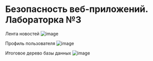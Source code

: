 # Безопасность веб-приложений. Лабораторка №3

Лента новостей
![image](https://user-images.githubusercontent.com/73231157/200195196-d425c8ba-cfae-40ce-829c-96b4cfbe0bf6.png)


Профиль пользователя
![image](https://user-images.githubusercontent.com/73231157/200195152-d2ad53c8-31b9-42a4-a4a4-7cf8163ae416.png)


Итоговое дерево базы данных
![image](https://user-images.githubusercontent.com/73231157/200194977-002a8a88-460c-4c39-9865-684e00514d98.png)





